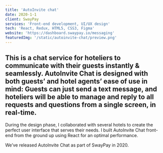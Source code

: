 ```yaml
---
title: 'AutoInvite chat'
date: 2020-1-1
client: SwayPay
services: 'Front-end development, UI/UX design'
tech: 'React, Redux, HTML5, CSS3, Figma'
website: 'https://dashboard.swaypay.io/messaging'
featuredImg: '/static/autoinvite-chat/preview.png'
---
```


## This is a chat service for hoteliers to communicate with their guests instantly & seamlessly. AutoInvite Chat is designed with both guests’ and hotel agents’ ease of use in mind:  Guests can just send a text message, and hoteliers will be able to manage and reply to all requests and questions from a single screen, in real-time.

During the design phase, I collaborated with several hotels to create the perfect user interface that serves their needs. I built AutoInvite Chat front-end from the ground up using React for an optimal performance.

We’ve released AutoInvite Chat as part of SwayPay in 2020. 